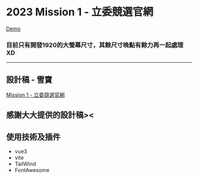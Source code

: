 # 2023 Mission 1 - 立委競選官網
[Demo](https://lingxuan0618.github.io/F2ELegislator/)

### 目前只有開發1920的大螢幕尺寸，其餘尺寸晚點有餘力再一起處理XD

---

## 設計稿 - 雪寶
[Mission 1 - 立委競選官網](https://www.figma.com/file/l1w4z3TjTIVDsLAOqQkasp/F2E_%E7%AC%AC%E4%B8%80%E9%97%9C?type=design&node-id=8-6&mode=design&t=tXTjLc8221QBESuW-0)

感謝大大提供的設計稿><
---

## 使用技術及插件
* vue3
* vite
* TailWind
* FontAwesome